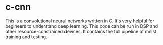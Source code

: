 # c-cnn
 This is a convolutional neural networks written in C. It's very helpful for begineers to understand deep learning. This code can be run in DSP and other resource-constrained devices. It contains the full pipeline of mnist training and testing.
